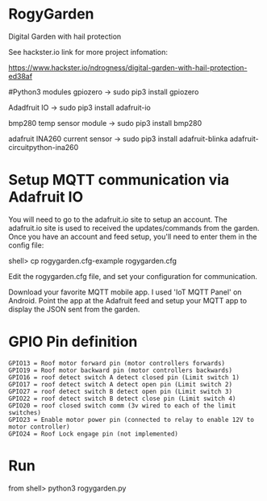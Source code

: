 # RogyGarden
Digital Garden with hail protection

See hackster.io link for more project infomation:

https://www.hackster.io/ndrogness/digital-garden-with-hail-protection-ed38af

#Python3 modules
gpiozero -> sudo pip3 install gpiozero

Adadfruit IO -> sudo pip3 install adafruit-io

bmp280 temp sensor module -> sudo pip3 install bmp280

adafruit INA260 current sensor -> sudo pip3 install adafruit-blinka adafruit-circuitpython-ina260

# Setup MQTT communication via Adafruit IO
You will need to go to the adafruit.io site to setup an account.  The adafruit.io site
is used to received the updates/commands from the garden.  Once you have an account and
feed setup, you'll need to enter them in the config file:

shell> cp rogygarden.cfg-example rogygarden.cfg

Edit the rogygarden.cfg file, and set your configuration for communication.  

Download your favorite MQTT mobile app.  I used 'IoT MQTT Panel' on Android.  Point the app
at the Adafruit feed and setup your MQTT app to display the JSON sent from the garden.

# GPIO Pin definition

    GPIO13 = Roof motor forward pin (motor controllers forwards)
    GPIO19 = Roof motor backward pin (motor controllers backwards)
    GPIO16 = roof detect switch A detect closed pin (Limit switch 1)
    GPIO17 = roof detect switch A detect open pin (Limit switch 2)
    GPIO27 = roof detect switch B detect open pin (Limit switch 3)
    GPIO22 = roof detect switch B detect close pin (Limit switch 4)
    GPIO20 = roof closed switch comm (3v wired to each of the limit switches)
    GPIO23 = Enable motor power pin (connected to relay to enable 12V to motor controller)
    GPIO24 = Roof Lock engage pin (not implemented)

# Run 
from shell> python3 rogygarden.py
